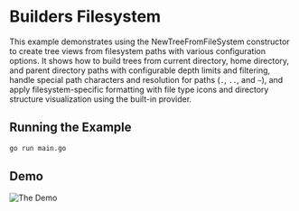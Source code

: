 # Builders Filesystem

This example demonstrates using the NewTreeFromFileSystem constructor to create tree views from filesystem paths with various
configuration options. It shows how to build trees from current directory, home directory, and parent directory paths
with configurable depth limits and filtering, handle special path characters and resolution for paths (`.`, `..`, and `~`),
and apply filesystem-specific formatting with file type icons and directory structure visualization
using the built-in provider.

## Running the Example

```bash
go run main.go
```

## Demo

![The Demo](https://vhs.charm.sh/vhs-5tyMF6uJvLTqLpDaa75oIr.gif)
